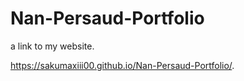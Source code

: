 # Nan-Persaud-Portfolio

a link to my website.

 https://sakumaxiii00.github.io/Nan-Persaud-Portfolio/.
